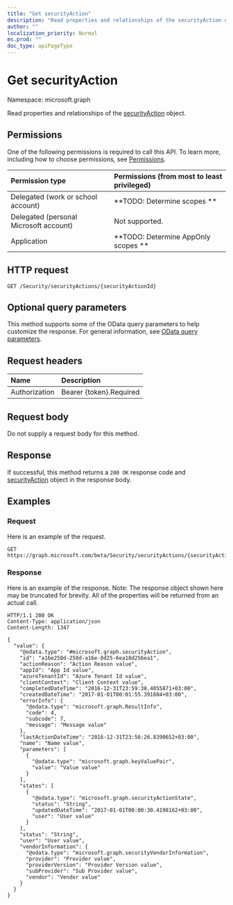 ```yaml
---
title: "Get securityAction"
description: "Read properties and relationships of the securityAction object."
author: ""
localization_priority: Normal
ms.prod: ""
doc_type: apiPageType
---
```


# Get securityAction

Namespace: microsoft.graph

Read properties and relationships of the [securityAction](../resources/securityaction.md) object.

## Permissions
One of the following permissions is required to call this API. To learn more, including how to choose permissions, see [Permissions](/concepts/permissions-reference.md).

|Permission type|Permissions (from most to least privileged)|
|:---|:---|
|Delegated (work or school account)|**TODO: Determine scopes **|
|Delegated (personal Microsoft account)|Not supported.|
|Application|**TODO: Determine AppOnly scopes **|

## HTTP request
<!-- {
  "blockType": "ignored"
}
-->
``` http
GET /Security/securityActions/{securityActionId}
```

## Optional query parameters
This method supports some of the OData query parameters to help customize the response. For general information, see [OData query parameters](/graph/query-parameters).

## Request headers
|Name|Description|
|:---|:---|
|Authorization|Bearer {token}.Required|

## Request body
Do not supply a request body for this method.

## Response
If successful, this method returns a `200 OK` response code and [securityAction](../resources/securityaction.md) object in the response body.

## Examples

### Request
Here is an example of the request.
<!-- {
  "blockType": "request",
  "name": "get_securityaction"
}
-->
``` http
GET https://graph.microsoft.com/beta/Security/securityActions/{securityActionId}
```

### Response
Here is an example of the response. Note: The response object shown here may be truncated for brevity. All of the properties will be returned from an actual call.
<!-- {
  "blockType": "response",
  "truncated": true,
  "@odata.type": "microsoft.graph.securityAction"
}
-->
``` http
HTTP/1.1 200 OK
Content-Type: application/json
Content-Length: 1347

{
  "value": {
    "@odata.type": "#microsoft.graph.securityAction",
    "id": "a16e258d-258d-a16e-8d25-6ea18d256ea1",
    "actionReason": "Action Reason value",
    "appId": "App Id value",
    "azureTenantId": "Azure Tenant Id value",
    "clientContext": "Client Context value",
    "completedDateTime": "2016-12-31T23:59:38.4055871+03:00",
    "createdDateTime": "2017-01-01T00:01:55.391884+03:00",
    "errorInfo": {
      "@odata.type": "microsoft.graph.ResultInfo",
      "code": 4,
      "subcode": 7,
      "message": "Message value"
    },
    "lastActionDateTime": "2016-12-31T23:56:26.8390652+03:00",
    "name": "Name value",
    "parameters": [
      {
        "@odata.type": "microsoft.graph.keyValuePair",
        "value": "Value value"
      }
    ],
    "states": [
      {
        "@odata.type": "microsoft.graph.securityActionState",
        "status": "String",
        "updatedDateTime": "2017-01-01T00:00:30.4198162+03:00",
        "user": "User value"
      }
    ],
    "status": "String",
    "user": "User value",
    "vendorInformation": {
      "@odata.type": "microsoft.graph.securityVendorInformation",
      "provider": "Provider value",
      "providerVersion": "Provider Version value",
      "subProvider": "Sub Provider value",
      "vendor": "Vendor value"
    }
  }
}
```

